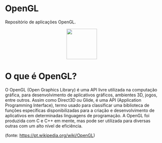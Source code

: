 # OpenGL

Repositório de aplicações OpenGL.

<div align = "center">
  <img src = https://user-images.githubusercontent.com/100392814/172070758-ef6aae28-6626-4a8c-b551-ee8189f5713c.png height = 100>
</div>

# O que é OpenGL?

O OpenGL (Open Graphics Library) é uma API livre utilizada na computação gráfica, para desenvolvimento de aplicativos gráficos, ambientes 3D, jogos, entre outros. Assim como Direct3D ou Glide, é uma API (Application Programming Interface), termo usado para classificar uma biblioteca de funções específicas disponibilizadas para a criação e desenvolvimento de aplicativos em determinadas linguagens de programação. A OpenGL foi produzida com C e C++ em mente, mas pode ser utilizada para diversas outras com um alto nível de eficiência.

(fonte: https://pt.wikipedia.org/wiki/OpenGL)
